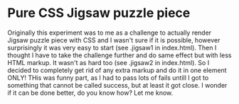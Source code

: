 Pure CSS Jigsaw puzzle piece
====================

Originally this experiment was to me as a challenge to actually render Jigsaw puzzle piece with CSS and I wasn't sure if it is possible, however surprisingly it was very easy to start (see .jigsaw1 in index.html). Then I thought I have to take the challenge further and do same effect but with less HTML markup. It wasn't as hard too (see .jigsaw2 in index.html). So I decided to completely get rid of any extra markup and do it in one element ONLY! THis was funny part, as I had to pass lots of fails untill I got to something that cannot be called success, but at least it got close. I wonder if it can be done better, do you know how? Let me know.
